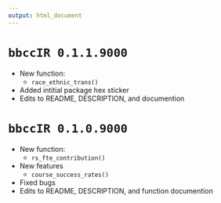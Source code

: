 ```yaml
---
output: html_document
---
```


# `bbccIR 0.1.1.9000`
* New function:
  * `race_ethnic_trans()`
* Added intitial package hex sticker
* Edits to README, DESCRIPTION, and documention


# `bbccIR 0.1.0.9000`
* New function:
  * `rs_fte_contribution()`
* New features
  * `course_success_rates()`
* Fixed bugs
* Edits to README, DESCRIPTION, and function documention


